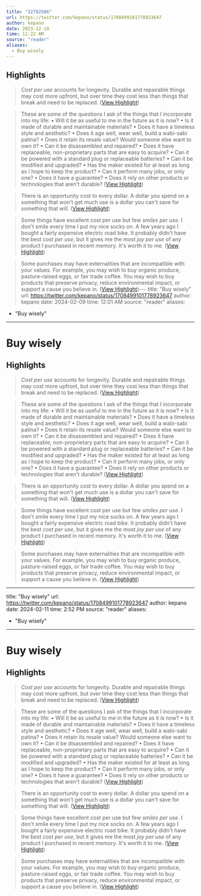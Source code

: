 ```yaml
---
title: "32782586"
url: https://twitter.com/kepano/status/1708499101778923647
author: kepano
date: 2023-12-10
time: 11:22 AM
source: "reader"
aliases:
  - Buy wisely
---
```

## Highlights
> *Cost per use* accounts for longevity. Durable and repairable things may cost more upfront, but over time they cost less than things that break and need to be replaced. ([View Highlight](https://read.readwise.io/read/01hbttdbs3fe7dj4p5knrtz5fe))

> These are some of the questions I ask of the things that I incorporate into my life:
> • Will it be as useful to me in the future as it is now?
> • Is it made of durable and maintainable materials?
> • Does it have a timeless style and aesthetic?
> • Does it age well, wear well, build a wabi-sabi patina?
> • Does it retain its resale value? Would someone else want to own it?
> • Can it be disassembled and repaired?
> • Does it have replaceable, non-proprietary parts that are easy to acquire?
> • Can it be powered with a standard plug or replaceable batteries?
> • Can it be modified and upgraded?
> • Has the maker existed for at least as long as I hope to keep the product?
> • Can it perform many jobs, or only one?
> • Does it have a guarantee?
> • Does it rely on other products or technologies that aren't durable? ([View Highlight](https://read.readwise.io/read/01hbtthvar2m3scwn0w9zm2t0m))

> There is an opportunity cost to every dollar. A dollar you spend on a something that won't get much use is a dollar you can't save for something that will. ([View Highlight](https://read.readwise.io/read/01hbttk0k7r5an1whgt3a2jxvk))

> Some things have excellent cost per use but few *smiles per use*. I don't smile every time I put my nice socks on. A few years ago I bought a fairly expensive electric road bike. It probably didn't have the best *cost per use*, but it gives me the most *joy per use* of any product I purchased in recent memory. It's worth it to me. ([View Highlight](https://read.readwise.io/read/01hbttmtfv2k4ga8qsaszye0hn))

> Some purchases may have externalities that are incompatible with your values. For example, you may wish to buy organic produce, pasture-raised eggs, or fair trade coffee. You may wish to buy products that preserve privacy, reduce environmental impact, or support a cause you believe in. ([View Highlight](https://read.readwise.io/read/01hbttnff4zmntkpgcqm3cxxbs))---
title: "Buy wisely"
url: https://twitter.com/kepano/status/1708499101778923647
author: kepano
date: 2024-02-09
time: 12:01 AM
source: "reader"
aliases:
  - "Buy wisely"
---
# Buy wisely

## Highlights
> *Cost per use* accounts for longevity. Durable and repairable things may cost more upfront, but over time they cost less than things that break and need to be replaced. ([View Highlight](https://read.readwise.io/read/01hbttdbs3fe7dj4p5knrtz5fe))

> These are some of the questions I ask of the things that I incorporate into my life:
> • Will it be as useful to me in the future as it is now?
> • Is it made of durable and maintainable materials?
> • Does it have a timeless style and aesthetic?
> • Does it age well, wear well, build a wabi-sabi patina?
> • Does it retain its resale value? Would someone else want to own it?
> • Can it be disassembled and repaired?
> • Does it have replaceable, non-proprietary parts that are easy to acquire?
> • Can it be powered with a standard plug or replaceable batteries?
> • Can it be modified and upgraded?
> • Has the maker existed for at least as long as I hope to keep the product?
> • Can it perform many jobs, or only one?
> • Does it have a guarantee?
> • Does it rely on other products or technologies that aren't durable? ([View Highlight](https://read.readwise.io/read/01hbtthvar2m3scwn0w9zm2t0m))

> There is an opportunity cost to every dollar. A dollar you spend on a something that won't get much use is a dollar you can't save for something that will. ([View Highlight](https://read.readwise.io/read/01hbttk0k7r5an1whgt3a2jxvk))

> Some things have excellent cost per use but few *smiles per use*. I don't smile every time I put my nice socks on. A few years ago I bought a fairly expensive electric road bike. It probably didn't have the best *cost per use*, but it gives me the most *joy per use* of any product I purchased in recent memory. It's worth it to me. ([View Highlight](https://read.readwise.io/read/01hbttmtfv2k4ga8qsaszye0hn))

> Some purchases may have externalities that are incompatible with your values. For example, you may wish to buy organic produce, pasture-raised eggs, or fair trade coffee. You may wish to buy products that preserve privacy, reduce environmental impact, or support a cause you believe in. ([View Highlight](https://read.readwise.io/read/01hbttnff4zmntkpgcqm3cxxbs))

---
title: "Buy wisely"
url: https://twitter.com/kepano/status/1708499101778923647
author: kepano
date: 2024-02-11
time: 2:52 PM
source: "reader"
aliases:
  - "Buy wisely"
---
# Buy wisely

## Highlights
> *Cost per use* accounts for longevity. Durable and repairable things may cost more upfront, but over time they cost less than things that break and need to be replaced. ([View Highlight](https://read.readwise.io/read/01hbttdbs3fe7dj4p5knrtz5fe))

> These are some of the questions I ask of the things that I incorporate into my life:
> • Will it be as useful to me in the future as it is now?
> • Is it made of durable and maintainable materials?
> • Does it have a timeless style and aesthetic?
> • Does it age well, wear well, build a wabi-sabi patina?
> • Does it retain its resale value? Would someone else want to own it?
> • Can it be disassembled and repaired?
> • Does it have replaceable, non-proprietary parts that are easy to acquire?
> • Can it be powered with a standard plug or replaceable batteries?
> • Can it be modified and upgraded?
> • Has the maker existed for at least as long as I hope to keep the product?
> • Can it perform many jobs, or only one?
> • Does it have a guarantee?
> • Does it rely on other products or technologies that aren't durable? ([View Highlight](https://read.readwise.io/read/01hbtthvar2m3scwn0w9zm2t0m))

> There is an opportunity cost to every dollar. A dollar you spend on a something that won't get much use is a dollar you can't save for something that will. ([View Highlight](https://read.readwise.io/read/01hbttk0k7r5an1whgt3a2jxvk))

> Some things have excellent cost per use but few *smiles per use*. I don't smile every time I put my nice socks on. A few years ago I bought a fairly expensive electric road bike. It probably didn't have the best *cost per use*, but it gives me the most *joy per use* of any product I purchased in recent memory. It's worth it to me. ([View Highlight](https://read.readwise.io/read/01hbttmtfv2k4ga8qsaszye0hn))

> Some purchases may have externalities that are incompatible with your values. For example, you may wish to buy organic produce, pasture-raised eggs, or fair trade coffee. You may wish to buy products that preserve privacy, reduce environmental impact, or support a cause you believe in. ([View Highlight](https://read.readwise.io/read/01hbttnff4zmntkpgcqm3cxxbs))

